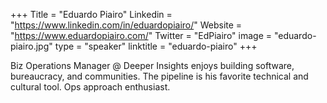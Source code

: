 +++
Title = "Eduardo Piairo"
Linkedin = "https://www.linkedin.com/in/eduardopiairo/"
Website = "https://www.eduardopiairo.com/"
Twitter = "EdPiairo"
image = "eduardo-piairo.jpg"
type = "speaker"
linktitle = "eduardo-piairo"
+++

Biz Operations Manager @ Deeper Insights enjoys building software, bureaucracy, and communities. The pipeline is his favorite technical and cultural tool. <Insert-anything-here>Ops approach enthusiast.